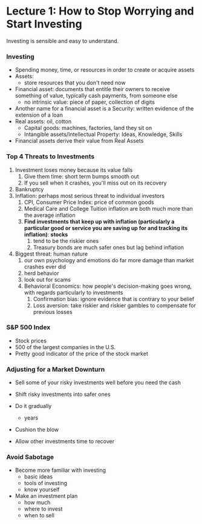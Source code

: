 # Lecture 1: How to Stop Worrying and Start Investing

Investing is sensible and easy to understand.

### Investing

- Spending money, time, or resources in order to create or acquire assets
- Assets:
  - store resources that you don't need now
- Financial asset: documents that entitle their owners to receive something of value, typically cash payments, from someone else
  - no intrinsic value: piece of paper, collection of digits
- Another name for a financial asset is a Security: written evidence of the extension of a loan
- Real assets: oil, cotton
  - Capital goods: machines, factories, land they sit on
  - Intangible assets/Intellectual Property: Ideas, Knowledge, Skills
- Financial assets derive their value from Real Assets

### Top 4 Threats to Investments

1. Investment loses money because its value falls
   1. Give them time: short term bumps smooth out
   2. If you sell when it crashes, you'll miss out on its recovery
2. Bankruptcy
3. Inflation: perhaps most serious threat to individual investors
   1. CPI, Consumer Price Index: price of common goods
   2. Medical Care and College Tuition inflation are both much more than the average inflation
   3. **Find investments that keep up with inflation (particularly a particular good or service you are saving up for and tracking its inflation)**: **stocks**
      1. tend to be the riskier ones
      2. Treasury bonds are much safer ones but lag behind inflation
4. Biggest threat: human nature
   1. our own psychology and emotions do far more damage than market crashes ever did
   2. herd behavior
   3. look out for scams
   4. Behavioral Economics: how people's decision-making goes wrong, with regards particularly to investments
      1. Confirmation bias: ignore evidence that is contrary to your belief
      2. Loss aversion: take riskier and riskier gambles to compensate for previous losses

### S&P 500 Index

- Stock prices
- 500 of the largest companies in the U.S.
- Pretty good indicator of the price of the stock market

### Adjusting for a Market Downturn

- Sell some of your risky investments well before you need the cash

- Shift risky investments into safer ones
- Do it gradually
  - years
- Cushion the blow
- Allow other investments time to recover

### Avoid Sabotage

- Become more familiar with investing
  - basic ideas
  - tools of investing
  - know yourself
- Make an investment plan
  - how much
  - where to invest
  - when to sell